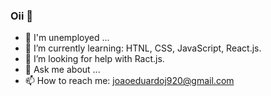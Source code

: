 ### Oii 👋

- 🔭 I'm unemployed ...
- 🌱 I’m currently learning: HTNL, CSS, JavaScript, React.js.
- 🤔 I’m looking for help with Ract.js.
- 💬 Ask me about ...
- 📫 How to reach me: joaoeduardoj920@gmail.com
